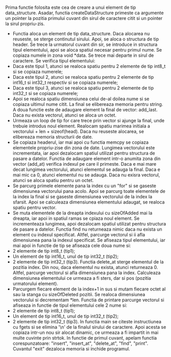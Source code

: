 Prima functie folosita este cea de creare a unui element de tip data_structure. Asadar, functia createDataStructure primeste ca argumente un pointer la pozitia primului cuvant din sirul de caractere citit si un pointer la sirul propriu-zis.
- Functia aloca un element de tip data_structure. Daca alocarea nu reuseste, se sterge continutul sirului. Apoi, se aloca o structura de tip header. Se trece la urmatorul cuvant din sir, se introduce in structura tipul elementului, apoi se aloca spatiul necesar pentru primul nume. Se copiaza numele in zona void *data. Se trece mai departe in sirul de caractere. Se verifica tipul elementului:
- Daca este tipul 1, atunci se realoca spatiu pentru 2 elemente de tip int8_t si se copiaza numerele;
- Daca este tipul 2, atunci se realoca spatiu pentru 2 elemente de tip int16_t si int32_t respectiv si se copiaza numerele;
- Daca este tipul 3, atunci se realoca spatiu pentru 2 elemente de tip int32_t si se copiaza numerele;
- Apoi se realoca spatiu dimensiunea celui de-al doilea nume si se copiaza ultimul nume citit. La final se elibereaza memoria pentru string.
A doua functie este de adaugare element la final de vector: add_last. Daca nu exista vectorul, atunci se aloca un octet.
- Urmeaza un loop de tip for care trece prin vector si ajunge la final, unde trebuie introdus noul element. Realocam spatiu marimea initiala a vectorului + len + sizeof(head). Daca nu reuseste alocarea, se elibereaza memoria structurii de date.
- Se copiaza headerul, iar mai apoi cu functia memcpy se copiaza elementele propriu-zise din zona de date. Lungimea vectorului este incrementata, iar apoi dezalocam spatiul utilizat pentru structura de pasare a datelor.
Functia de adaugare element intr-o anumita zona din vector (add_at) verifica indexul pe care il primeste. Daca e mai mare decat lungimea vectorului, atunci elementul se adauga la final. Daca e mai mic ca 0, atunci elementul nu se adauga. Daca nu exisra vectorul, atunci se aloca spatiu pentru un octet.
- Se parcurg primele elemente pana la index cu un "for" si se gaseste dimensiunea vectorului pana acolo. Apoi se parcurg toate elementele de la index la final si se gaseste dimensiunea vectorului de la index la sfarsit. Apoi se calculeaza dimensiunea elementului adaugat, se realoca spatiu pentru vector.
- Se muta elementele de la dreapta indexului cu sizeOfAdded mai la dreapta, iar apoi in spatiul ramas se cpiaza noul element. Se incrementeaza lungimea, apoi dezalocam spatiul utilizat pentru structura de pasare a datelor.
Functia find nu returneaza nimic daca nu exista un element cu indexul specificat. Altfel, parcurge vectorul si ii afla dimensiunea pana la indexul specificat. Se afiseaza tipul elementului, iar mai apoi in functie de tip se afiseaza cele doua nume si:
- 2 elemente de tip int8_t (tip1);
- Un element de tip int16_t, unul de tip int32_t (tip2);
- 2 elemente de tip int32_t (tip3).
Functia delete_at sterge elementul de la pozitia index. Din nou, daca elementul nu exista, atunci returneaza 0. Altfel, parcurge vectorul si afla dimensiunea pana la index. Calculeaza dimensiunea elementului ce urmeaza a fi sters, dar si pos (pozitia urmatorului element).
- Parcurgem fiecare element de la index+1 in sus si mutam fiecare octet al sau la stanga cu sizeOfDeleted pozitii. Se realoca dimensiunea vectorului si decrementam *len.
Functia de printare parcurge vectorul si afiseaza in functie de tipul elementului cele 2 nume si:
- 2 elemente de tip int8_t (tip1);
- Un element de tip int16_t, unul de tip int32_t (tip2);
- 2 elemente de tip int32_t (tip3).
In functia main se citeste instructiunea cu fgets si se elimina '\n' de la finalul sirului de caractere. Apoi acesta se copiaza intr-un nou sir alocat dinamic, ce urmeaza a fi impartit in mai multe cuvinte prin strtok. In functie de primul cuvant, apelam functia corespunzatoare: "insert", "insert_at", "delete_at", "find", "print". Cuvantul "exit" dezaloca memoria si inchide programul.
